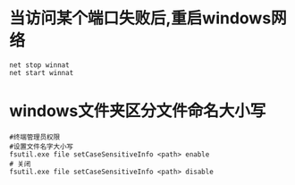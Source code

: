 # 当访问某个端口失败后,重启windows网络
```
net stop winnat
net start winnat
```

# windows文件夹区分文件命名大小写
```
#终端管理员权限
#设置文件名字大小写
fsutil.exe file setCaseSensitiveInfo <path> enable
# 关闭
fsutil.exe file setCaseSensitiveInfo <path> disable
```
